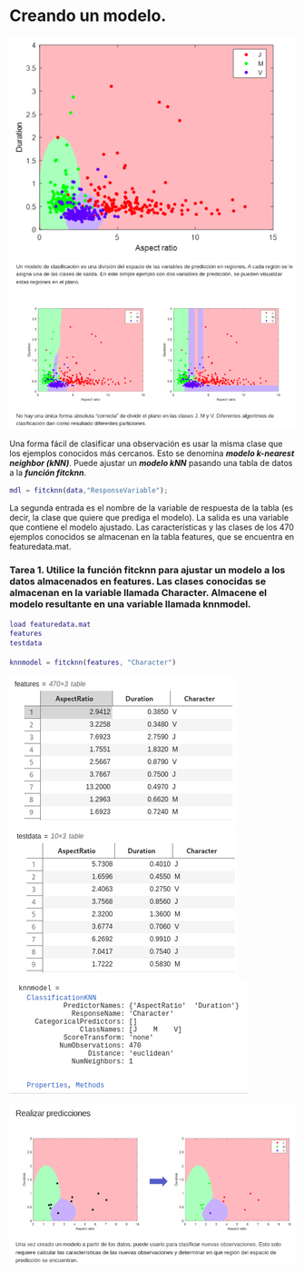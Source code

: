 # Creando un modelo.

![](https://github.com/jm-quintas/MachineLearningMATLAB/blob/main/img/Captura%20desde%202025-02-12%2022-36-42.png)
![](https://github.com/jm-quintas/MachineLearningMATLAB/blob/main/img/Captura%20desde%202025-02-12%2022-37-13.png)

Una forma fácil de clasificar una observación es usar la misma clase que los ejemplos conocidos más cercanos. Esto se denomina ***modelo k-nearest neighbor (kNN)***. Puede ajustar un ***modelo kNN*** pasando una tabla de datos a la ***función fitcknn***.

```MatLab
mdl = fitcknn(data,"ResponseVariable");
```

La segunda entrada es el nombre de la variable de respuesta de la tabla (es decir, la clase que quiere que prediga el modelo). La salida es una variable que contiene el modelo ajustado. Las características y las clases de los 470 ejemplos conocidos se almacenan en la tabla features, que se encuentra en featuredata.mat.

### Tarea 1. Utilice la función fitcknn para ajustar un modelo a los datos almacenados en features. Las clases conocidas se almacenan en la variable llamada Character. Almacene el modelo resultante en una variable llamada knnmodel.

```MatLab
load featuredata.mat
features
testdata

knnmodel = fitcknn(features, "Character")
```
![](https://github.com/jm-quintas/MachineLearningMATLAB/blob/main/img/Captura%20desde%202025-02-12%2022-50-45.png)
![](https://github.com/jm-quintas/MachineLearningMATLAB/blob/main/img/Captura%20desde%202025-02-12%2022-51-00.png)
![](https://github.com/jm-quintas/MachineLearningMATLAB/blob/main/img/Captura%20desde%202025-02-12%2022-51-22.png)

![](https://github.com/jm-quintas/MachineLearningMATLAB/blob/main/img/Captura%20desde%202025-02-12%2022-54-37.png)
